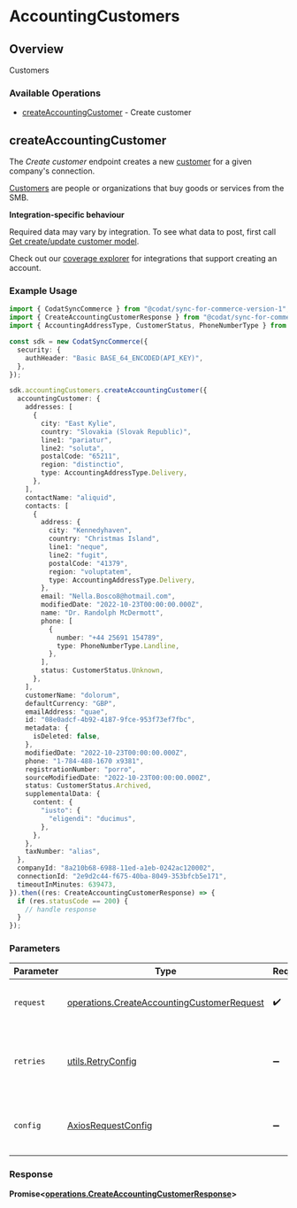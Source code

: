 # AccountingCustomers

## Overview

Customers

### Available Operations

* [createAccountingCustomer](#createaccountingcustomer) - Create customer

## createAccountingCustomer

The *Create customer* endpoint creates a new [customer](https://docs.codat.io/accounting-api#/schemas/Customer) for a given company's connection.

[Customers](https://docs.codat.io/accounting-api#/schemas/Customer) are people or organizations that buy goods or services from the SMB.

**Integration-specific behaviour**

Required data may vary by integration. To see what data to post, first call [Get create/update customer model](https://docs.codat.io/accounting-api#/operations/get-create-update-customers-model).

Check out our [coverage explorer](https://knowledge.codat.io/supported-features/accounting?view=tab-by-data-type&dataType=customers) for integrations that support creating an account.


### Example Usage

```typescript
import { CodatSyncCommerce } from "@codat/sync-for-commerce-version-1";
import { CreateAccountingCustomerResponse } from "@codat/sync-for-commerce-version-1/dist/sdk/models/operations";
import { AccountingAddressType, CustomerStatus, PhoneNumberType } from "@codat/sync-for-commerce-version-1/dist/sdk/models/shared";

const sdk = new CodatSyncCommerce({
  security: {
    authHeader: "Basic BASE_64_ENCODED(API_KEY)",
  },
});

sdk.accountingCustomers.createAccountingCustomer({
  accountingCustomer: {
    addresses: [
      {
        city: "East Kylie",
        country: "Slovakia (Slovak Republic)",
        line1: "pariatur",
        line2: "soluta",
        postalCode: "65211",
        region: "distinctio",
        type: AccountingAddressType.Delivery,
      },
    ],
    contactName: "aliquid",
    contacts: [
      {
        address: {
          city: "Kennedyhaven",
          country: "Christmas Island",
          line1: "neque",
          line2: "fugit",
          postalCode: "41379",
          region: "voluptatem",
          type: AccountingAddressType.Delivery,
        },
        email: "Nella.Bosco8@hotmail.com",
        modifiedDate: "2022-10-23T00:00:00.000Z",
        name: "Dr. Randolph McDermott",
        phone: [
          {
            number: "+44 25691 154789",
            type: PhoneNumberType.Landline,
          },
        ],
        status: CustomerStatus.Unknown,
      },
    ],
    customerName: "dolorum",
    defaultCurrency: "GBP",
    emailAddress: "quae",
    id: "08e0adcf-4b92-4187-9fce-953f73ef7fbc",
    metadata: {
      isDeleted: false,
    },
    modifiedDate: "2022-10-23T00:00:00.000Z",
    phone: "1-784-488-1670 x9381",
    registrationNumber: "porro",
    sourceModifiedDate: "2022-10-23T00:00:00.000Z",
    status: CustomerStatus.Archived,
    supplementalData: {
      content: {
        "iusto": {
          "eligendi": "ducimus",
        },
      },
    },
    taxNumber: "alias",
  },
  companyId: "8a210b68-6988-11ed-a1eb-0242ac120002",
  connectionId: "2e9d2c44-f675-40ba-8049-353bfcb5e171",
  timeoutInMinutes: 639473,
}).then((res: CreateAccountingCustomerResponse) => {
  if (res.statusCode == 200) {
    // handle response
  }
});
```

### Parameters

| Parameter                                                                                                | Type                                                                                                     | Required                                                                                                 | Description                                                                                              |
| -------------------------------------------------------------------------------------------------------- | -------------------------------------------------------------------------------------------------------- | -------------------------------------------------------------------------------------------------------- | -------------------------------------------------------------------------------------------------------- |
| `request`                                                                                                | [operations.CreateAccountingCustomerRequest](../../models/operations/createaccountingcustomerrequest.md) | :heavy_check_mark:                                                                                       | The request object to use for the request.                                                               |
| `retries`                                                                                                | [utils.RetryConfig](../../models/utils/retryconfig.md)                                                   | :heavy_minus_sign:                                                                                       | Configuration to override the default retry behavior of the client.                                      |
| `config`                                                                                                 | [AxiosRequestConfig](https://axios-http.com/docs/req_config)                                             | :heavy_minus_sign:                                                                                       | Available config options for making requests.                                                            |


### Response

**Promise<[operations.CreateAccountingCustomerResponse](../../models/operations/createaccountingcustomerresponse.md)>**

